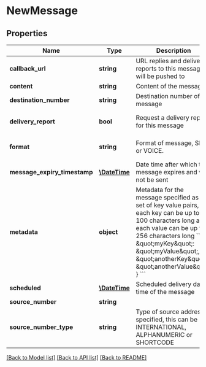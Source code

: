 # NewMessage

## Properties
Name | Type | Description | Notes
------------ | ------------- | ------------- | -------------
**callback_url** | **string** | URL replies and delivery reports to this message will be pushed to | [optional] 
**content** | **string** | Content of the message | [optional] 
**destination_number** | **string** | Destination number of the message | [optional] 
**delivery_report** | **bool** | Request a delivery report for this message | [optional] [default to false]
**format** | **string** | Format of message, SMS or VOICE. | [optional] [default to 'SMS']
**message_expiry_timestamp** | [**\DateTime**](\DateTime.md) | Date time after which the message expires and will not be sent | [optional] 
**metadata** | **object** | Metadata for the message specified as a set of key value pairs, each key can be up to 100 characters long and each value can be up to 256 characters long &#x60;&#x60;&#x60; {    \&quot;myKey\&quot;: \&quot;myValue\&quot;,    \&quot;anotherKey\&quot;: \&quot;anotherValue\&quot; } &#x60;&#x60;&#x60; | [optional] 
**scheduled** | [**\DateTime**](\DateTime.md) | Scheduled delivery date time of the message | [optional] 
**source_number** | **string** |  | [optional] 
**source_number_type** | **string** | Type of source address specified, this can be INTERNATIONAL, ALPHANUMERIC or SHORTCODE | [optional] 

[[Back to Model list]](../README.md#documentation-for-models) [[Back to API list]](../README.md#documentation-for-api-endpoints) [[Back to README]](../README.md)


